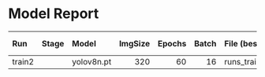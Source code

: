 # Model Report

| Run    | Stage   | Model      |   ImgSize |   Epochs |   Batch | File (best.pt)                    |   Size (MB) |   mAP@0.5 |   mAP@0.5:0.95 |   Params (M) |   FLOPs (G) |   Latency (ms) |
|:-------|:--------|:-----------|----------:|---------:|--------:|:----------------------------------|------------:|----------:|---------------:|-------------:|------------:|---------------:|
| train2 |         | yolov8n.pt |       320 |       60 |      16 | runs_train\train2\weights\best.pt |       5.923 |    0.8879 |         0.5803 |        3.011 |      1.0243 |          7.607 |
